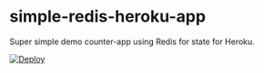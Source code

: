 # simple-redis-heroku-app
Super simple demo counter-app using Redis for state for Heroku.

[![Deploy](https://www.herokucdn.com/deploy/button.svg)](https://heroku.com/deploy?template=https://github.com/lekkimworld/simple-redis-heroku-app)

